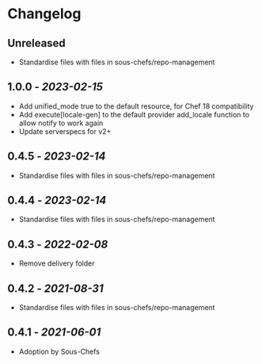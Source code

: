 # Changelog

## Unreleased

- Standardise files with files in sous-chefs/repo-management

## 1.0.0 - *2023-02-15*

- Add unified_mode true to the default resource, for Chef 18 compatibility
- Add execute[locale-gen] to the default provider add_locale function to allow notify to work again
- Update serverspecs for v2+

## 0.4.5 - *2023-02-14*

- Standardise files with files in sous-chefs/repo-management

## 0.4.4 - *2023-02-14*

- Standardise files with files in sous-chefs/repo-management

## 0.4.3 - *2022-02-08*

- Remove delivery folder

## 0.4.2 - *2021-08-31*

- Standardise files with files in sous-chefs/repo-management

## 0.4.1 - *2021-06-01*

- Adoption by Sous-Chefs
